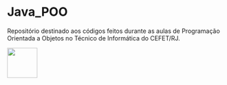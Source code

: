 # Java_POO
Repositório destinado aos códigos feitos durante as aulas de Programação Orientada a Objetos no Técnico de Informática do CEFET/RJ.

<img src="https://cdn-icons-png.flaticon.com/512/226/226777.png" height="70" weight="70"/>
